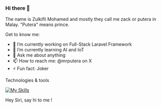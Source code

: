 ### Hi there 👋
The name is Zulkifli Mohamed and mostly they call me zack or putera in Malay. "Putera" means prince.

Get to know me:

- 🔭 I’m currently working on Full-Stack Laravel Framework
- 🌱 I’m currently learning AI and IoT
- 💬 Ask me about anything
- 📫 How to reach me: @mrputera on X
- ⚡ Fun fact: Joker

Technologies & tools

[![My Skills](https://skillicons.dev/icons?i=js,html,css,scss,vue,flutter,nodejs,mysql,php,laravel,tailwindcss,alpinejs)](https://skillicons.dev)

Hey Siri, say hi to me !
